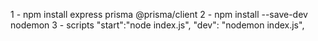 1 - npm install express prisma @prisma/client
2 - npm install --save-dev nodemon
3 - scripts
     "start":"node index.js",
    "dev": "nodemon index.js",

